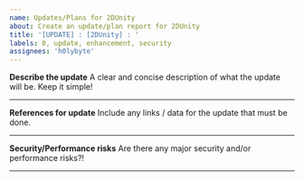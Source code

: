 ```yaml
---
name: Updates/Plans for 2DUnity
about: Create an update/plan report for 2DUnity
title: '[UPDATE] : [2DUnity] : '
labels: 0, update, enhancement, security
assignees: 'h0lybyte'
---
```


**Describe the update**
A clear and concise description of what the update will be. Keep it simple!

* * *

**References for update**
Include any links / data for the update that must be done.

* * *

**Security/Performance risks**
Are there any major security and/or performance risks?!

* * *
